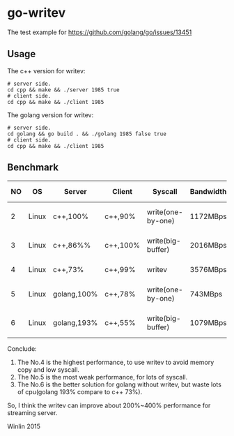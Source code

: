 # go-writev
The test example for https://github.com/golang/go/issues/13451

## Usage

The c++ version for writev:
```
# server side.
cd cpp && make && ./server 1985 true
# client side.
cd cpp && make && ./client 1985
```

The golang version for writev:
```
# server side.
cd golang && go build . && ./golang 1985 false true
# client side.
cd cpp && make && ./client 1985
```

## Benchmark

| NO | OS   | Server      | Client | Syscall            | Bandwidth| Server Command     | 
| ---- | ----- | ----------- | ------ | ------------------ | -------- |  ------------------  |
| 2 | Linux | c++,100%    | c++,90% | write(one-by-one) | 1172MBps | ./server 1985 false true |
| 3 | Linux | c++,86%%    | c++,100%| write(big-buffer) | 2016MBps | ./server 1985 false false |
| 4 | Linux | c++,73%     | c++,99% | writev            | 3576MBps | ./server 1985 true        |
| 5 | Linux | golang,100% | c++,78% | write(one-by-one) | 743MBps  | ./golang 1985 false true |
| 6 | Linux | golang,193% | c++,55% | write(big-buffer) | 1079MBps | ./golang 1985 flase false |

Conclude:

1. The No.4 is the highest performance, to use writev to avoid memory copy and low syscall.
1. The No.5 is the most weak performance, for lots of syscall.
1. The No.6 is the better solution for golang without writev, but waste lots of cpu(golang 193% compare to c++ 73%).

So, I think the writev can improve about 200%~400% performance for streaming server.

Winlin 2015
